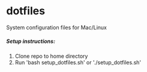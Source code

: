 # dotfiles
System configuration files for Mac/Linux

##### Setup instructions:
1. Clone repo to home directory
2. Run 'bash setup_dotfiles.sh' or './setup_dotfiles.sh'
